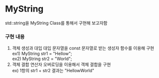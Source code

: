 # MyString
std::string을 MyString Class를 통해서 구현해 보고자함

### 구현 내용

1. 객체 생성과 대입
   대입 문자열을 const 문자열로 받는 생성자 함수를 이용해 구현  
   ex1) MyString str1 = "Hellow";  
   ex2) MyString str2 = "World";  
2. 객체 결합
   연산자 오버로딩을 이용해서 객체 결합을 구현  
   ex) 1항의 str1 + str2 결과는 "HellowWorld" 

 